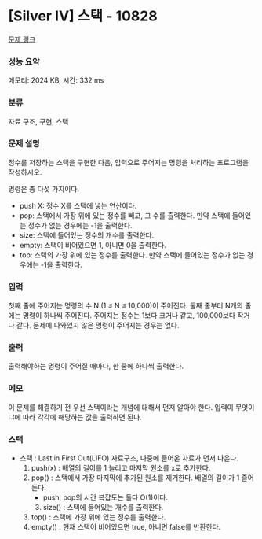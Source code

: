 # [Silver IV] 스택 - 10828 

[문제 링크](https://www.acmicpc.net/problem/10828) 

### 성능 요약

메모리: 2024 KB, 시간: 332 ms

### 분류

자료 구조, 구현, 스택

### 문제 설명

<p>정수를 저장하는 스택을 구현한 다음, 입력으로 주어지는 명령을 처리하는 프로그램을 작성하시오.</p>

<p>명령은 총 다섯 가지이다.</p>

<ul>
	<li>push X: 정수 X를 스택에 넣는 연산이다.</li>
	<li>pop: 스택에서 가장 위에 있는 정수를 빼고, 그 수를 출력한다. 만약 스택에 들어있는 정수가 없는 경우에는 -1을 출력한다.</li>
	<li>size: 스택에 들어있는 정수의 개수를 출력한다.</li>
	<li>empty: 스택이 비어있으면 1, 아니면 0을 출력한다.</li>
	<li>top: 스택의 가장 위에 있는 정수를 출력한다. 만약 스택에 들어있는 정수가 없는 경우에는 -1을 출력한다.</li>
</ul>

### 입력 

 <p>첫째 줄에 주어지는 명령의 수 N (1 ≤ N ≤ 10,000)이 주어진다. 둘째 줄부터 N개의 줄에는 명령이 하나씩 주어진다. 주어지는 정수는 1보다 크거나 같고, 100,000보다 작거나 같다. 문제에 나와있지 않은 명령이 주어지는 경우는 없다.</p>

### 출력 

 <p>출력해야하는 명령이 주어질 때마다, 한 줄에 하나씩 출력한다.</p>

### 메모
 <p>이 문제를 해결하기 전 우선 스택이라는 개념에 대해서 먼저 알아야 한다. 입력이 무엇이냐에 따라 각각에 해당하는 값을 출력하면 된다. </p>

### 스택
* 스택 : Last in First Out(LIFO) 자료구조, 나중에 들어온 자료가 먼저 나온다. 
	 1. push(x) : 배열의 길이를 1 늘리고 마지막 원소를 x로 추가한다.
 	 2. pop() : 스택에서 가장 마지막에 추가된 원소를 제거한다. 배열의 길이가 1 줄어든다.
         - push, pop의 시간 복잡도는 둘다 O(1)이다.
         3. size() : 스택에 들어있는 개수를 출력한다.
 	 4. top() : 스택에 가장 위에 있는 정수를 출력한다. 
	 5. empty() : 현재 스택이 비어있으면 true, 아니면 false를 반환한다.
